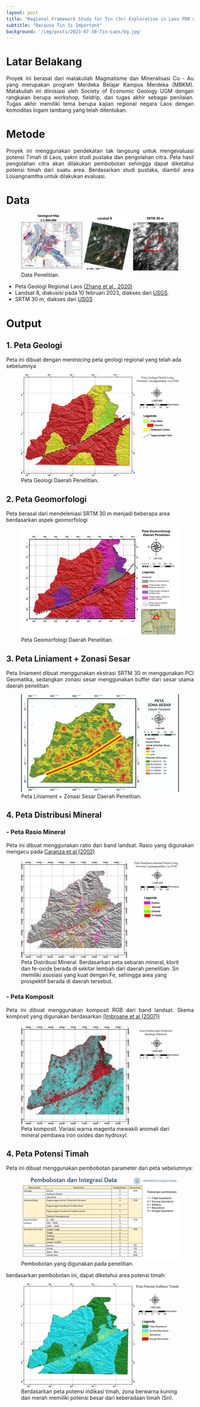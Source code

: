 ```yaml
---
layout: post
title: "Regional Framework Study for Tin (Sn) Exploration in Laos PDR with Special Case Study Louangnamtha Area"
subtitle: "Because Tin Is Important"
background: '/img/posts/2023-07-30-Tin-Laos/bg.jpg'
---
```


# Latar Belakang
<p style="text-align:justify">Proyek ini berasal dari matakuliah Magmatisme dan Mineralisasi Cu - Au yang merupakan program Merdeka Belajar Kampus Merdeka (MBKM). Matakuliah ini diinisiasi oleh Society of Economic Geology UGM dengan rangkaian berupa workshop, fieldrip, dan tugas akhir sebagai penilaian. Tugas akhir memiliki tema berupa kajian regional negara Laos dengan komoditas logam tambang yang telah ditentukan.</p>

# Metode
<p style="text-align:justify">Proyek ini menggunakan pendekatan tak langsung untuk mengevaluasi potensi Timah di Laos, yakni studi pustaka dan pengolahan citra. Peta hasil pengolahan citra akan dilakukan pembobotan sehingga dapat diketahui potensi timah dari suatu area. Berdasarkan studi pustaka, diambil area Louangnamtha untuk dilakukan evaluasi.</p>

# Data
<figure>
    <img src="/img/posts/2023-07-30-Tin-Laos/data.jpg"
         alt="Data Penelitian">
    <span class="caption text-muted">Data Penelitian.</span>
</figure>

- Peta Geologi Regional Laos <a href="https://doi.org/10.1016/j.oregeorev.2020.103582"> <u>(Zhang et al., 2020)</u> </a>
- Landsat 8, diakusisi pada 10 februari 2023, diakses dari [<u>USGS</u>](https://earthexplorer.usgs.gov/).
- SRTM 30 m, diakses dari [<u>USGS</u>](https://earthexplorer.usgs.gov/)

# Output
## 1. Peta Geologi  
Peta ini dibuat dengan men*tracing* peta geologi regional yang telah ada sebelumnya  

<figure>
    <img src="/img/posts/2023-07-30-Tin-Laos/peta_geologi.jpg"
         alt="Peta Geologi">
    <span class="caption text-muted">Peta Geologi Daerah Penelitian.</span>
</figure>

## 2. Peta Geomorfologi 
Peta berasal dari mendeleniasi SRTM 30 m menjadi beberapa area berdasarkan aspek geomorfologi

<figure>
    <img src="/img/posts/2023-07-30-Tin-Laos/peta_geomorf.jpg"
         alt="Peta Geomorfologi">
    <span class="caption text-muted">Peta Geomorfologi Daerah Penelitian.</span>
</figure>

## 3. Peta Liniament + Zonasi Sesar
<p style="text-align:justify">Peta liniament dibuat menggunakan ekstrasi SRTM 30 m menggunakan PCI Geomatika, sedangkan zonasi sesar menggunakan buffer dari sesar utama daerah penelitian</p>

<figure>
    <img src="/img/posts/2023-07-30-Tin-Laos/peta_kelurusan.jpg"
         alt="Peta Kelurusan">
    <span class="caption text-muted">Peta Liniament + Zonasi Sesar Daerah Penelitian.</span>
</figure>

## 4. Peta Distribusi Mineral
### - Peta Rasio Mineral
<p style="text-align:justify">Peta ini dibuat menggunakan ratio dari band landsat. Rasio yang digunakan mengacu pada <a href="https://doi.org/10.1080/01431160110115014"> <u>Caranza et al (2002)</u></a></p>

<figure>
    <img src="/img/posts/2023-07-30-Tin-Laos/peta_distribusi_mineral.jpg"
         alt="Peta Distribusi Mineral">
    <span class="caption text-muted">Peta Distribusi Mineral. Berdasarkan peta sebaran mineral, klorit dan fe-oxide berada di sekitar lembah dari daerah penelitian. Sn memiliki asosiasi yang kuat dengan Fe, sehingga area yang prospektif berada di daerah tersebut.</span>
</figure>

### - Peta Komposit
<p style="text-align:justify">Peta ini dibuat menggunakan komposit RGB dari band landsat. Skema komposit yang digunakan berdasarkan <a href="http://dx.doi.org/10.1109/SYNASC.2007.52"> <u>(Imbroane et al (2007))</u></a></p>

<figure>
    <img src="/img/posts/2023-07-30-Tin-Laos/peta_komposit.jpg"
         alt="Peta komposit">
    <span class="caption text-muted">Peta komposit. Variasi warna magenta mewakili anomali dari mineral pembawa iron oxides dan hydroxyl.</span>
</figure>

## 4. Peta Potensi Timah
Peta ini dibuat menggunakan pembobotan parameter dari peta sebelumnya: 
<figure>
    <img src="/img/posts/2023-07-30-Tin-Laos/bobot.jpg"
         alt="bobot">
    <span class="caption text-muted">Pembobotan yang digunakan pada penelitian. </span>
</figure>

berdasarkan pembobotan ini, dapat diketahui area potensi timah:
<figure>
    <img src="/img/posts/2023-07-30-Tin-Laos/peta_potensi.jpg"
         alt="potensi">
    <span class="caption text-muted">Berdasarkan peta potensi indikasi timah, zona berwarna kuning dan merah memiliki potensi besar dari keberadaan timah (Sn).</span>
</figure>